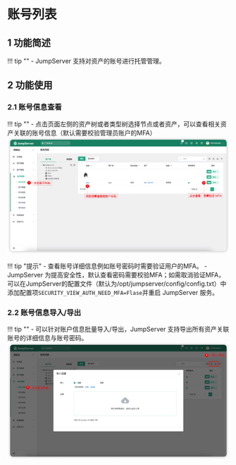 # 账号列表
## 1 功能简述
!!! tip ""
    - JumpServer 支持对资产的账号进行托管管理。

## 2 功能使用
### 2.1 账号信息查看
!!! tip ""
    - 点击页面左侧的资产树或者类型树选择节点或者资产，可以查看相关资产关联的账号信息（默认需要校验管理员账户的MFA）
![account_list01](../../../img/account_list01.png)

!!! tip "提示"
    - 查看账号详细信息例如账号密码时需要验证用户的MFA。
    - JumpServer 为提高安全性，默认查看密码需要校验MFA；如需取消验证MFA，可以在JumpServer的配置文件（默认为/opt/jumpserver/config/config.txt）中添加配置项`SECURITY_VIEW_AUTH_NEED_MFA=Flase`并重启 JumpServer 服务。

### 2.2 账号信息导入/导出
!!! tip ""
    - 可以针对账户信息批量导入/导出，JumpServer 支持导出所有资产关联账号的详细信息与账号密码。
![account_list02](../../../img/account_list02.png)
 

